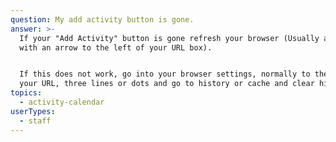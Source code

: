 ```yaml
---
question: My add activity button is gone.
answer: >-
  If your "Add Activity" button is gone refresh your browser (Usually a circle
  with an arrow to the left of your URL box). 


  If this does not work, go into your browser settings, normally to the right of
  your URL, three lines or dots and go to history or cache and clear history. 
topics:
  - activity-calendar
userTypes:
  - staff
---
```


